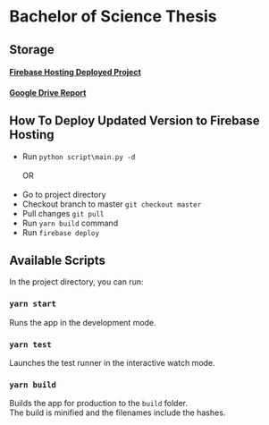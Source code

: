 # Bachelor of Science Thesis

## Storage
#### [Firebase Hosting Deployed Project](https://social-racetrack.web.app/)
#### [Google Drive Report](https://drive.google.com/open?id=1QU418ihDzM2fBo6UxbA8GqxavGlbpZGK)

## How To Deploy Updated Version to Firebase Hosting
* Run `python script\main.py -d` 
<br /><br />OR<br /><br />
* Go to project directory
* Checkout branch to master `git checkout master`
* Pull changes `git pull`
* Run `yarn build` command
* Run `firebase deploy`

## Available Scripts
In the project directory, you can run:

### `yarn start`
Runs the app in the development mode.<br />

### `yarn test`
Launches the test runner in the interactive watch mode.<br />

### `yarn build`
Builds the app for production to the `build` folder.<br />
The build is minified and the filenames include the hashes.<br />
